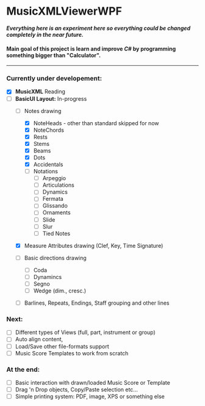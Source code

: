 # MusicXMLViewerWPF

**_Everything here is an experiment here so everything could be changed completely in the near future._**
#### Main goal of this project is learn and improve _C#_ by programming something bigger than "Calculator".
---

### **Currently under developement:**
   - [x] **MusicXML** Reading
   - [ ] **BasicUI Layout:** In-progress
      - [ ] Notes drawing
        - [x] NoteHeads - other than standard skipped for now
        - [x] NoteChords
        - [x] Rests
        - [x] Stems
        - [x] Beams
        - [x] Dots
        - [x] Accidentals
        - [ ] Notations
           - [ ] Arpeggio
           - [ ] Articulations
           - [ ] Dynamics
           - [ ] Fermata
           - [ ] Glissando
           - [ ] Ornaments
           - [ ] Slide
           - [ ] Slur
           - [ ] Tied Notes
      - [x] Measure Attributes drawing (Clef, Key, Time Signature)
      - [ ] Basic directions drawing
        - [ ] Coda
        - [ ] Dynamincs
        - [ ] Segno
        - [ ] Wedge (dim., cresc.)
      - [ ] Barlines, Repeats, Endings, Staff grouping and other lines
      

### **Next:**
  - [ ] Different types of Views (full, part, instrument or group)
  - [ ] Auto align content, 
  - [ ] Load/Save other file-formats support
  - [ ] Music Score Templates to work from scratch
    
### **At the end:**  
  - [ ] Basic interaction with drawn/loaded Music Score or Template
  - [ ] Drag 'n Drop objects, Copy/Paste selection etc... 
  - [ ] Simple printing system: PDF, image, XPS or something else
